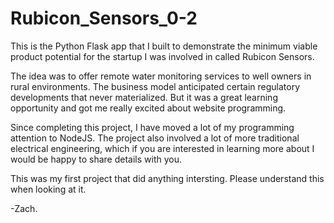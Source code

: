 # Rubicon_Sensors_0-2
This is the Python Flask app that I built to demonstrate the minimum viable product potential for the startup I was involved in called Rubicon Sensors. 

The idea was to offer remote water monitoring services to well owners in rural environments. The business model anticipated certain regulatory developments that never materialized. But it was a great learning opportunity and got me really excited about website programming. 

Since completing this project, I have moved a lot of my programming attention to NodeJS. The project also involved a lot of more traditional electrical engineering, which if you are interested in learning more about I would be happy to share details with you. 

This was my first project that did anything intersting. Please understand this when looking at it. 

-Zach. 